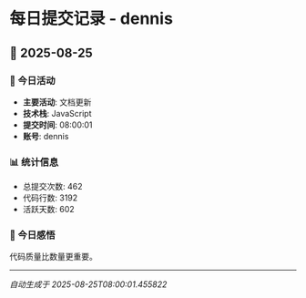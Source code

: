 # 每日提交记录 - dennis

## 📅 2025-08-25

### 🎯 今日活动
- **主要活动**: 文档更新
- **技术栈**: JavaScript
- **提交时间**: 08:00:01
- **账号**: dennis

### 📊 统计信息
- 总提交次数: 462
- 代码行数: 3192
- 活跃天数: 602

### 💭 今日感悟
代码质量比数量更重要。

---
*自动生成于 2025-08-25T08:00:01.455822*
